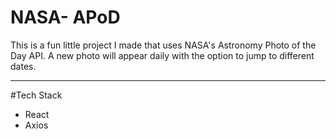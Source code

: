 # NASA- APoD

This is a fun little project I made that uses NASA's Astronomy Photo of the Day API. A new photo will appear daily with the option to jump to different dates.

---
#Tech Stack
 - React
 - Axios
